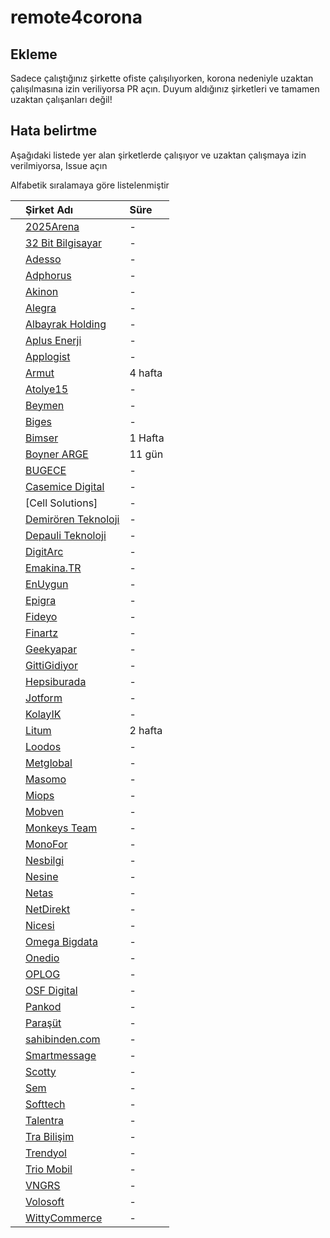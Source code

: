 # remote4corona

## Ekleme
Sadece çalıştığınız şirkette ofiste çalışılıyorken, korona nedeniyle uzaktan çalışılmasına izin veriliyorsa PR açın. Duyum aldığınız şirketleri ve tamamen uzaktan çalışanları değil!

## Hata belirtme
Aşağıdaki listede yer alan şirketlerde çalışıyor ve uzaktan çalışmaya izin verilmiyorsa, Issue açın


Alfabetik sıralamaya göre listelenmiştir

|     | Şirket Adı                                                 | Süre    |
| --- | :---------------------------------------------------------- | :------- |
|     | [2025Arena](https://2025arena.com)                         | -       |
|     | [32 Bit Bilgisayar](http://www.32bit.com.tr)               | -       |
|     | [Adesso](https://www.adesso.com.tr/)                       | -       |
|     | [Adphorus](https://adphorus.com)                           | -       |
|     | [Akinon](https://www.akinon.com)                           | -       |
|     | [Alegra](https://alegra.io)                                | -       |
|     | [Albayrak Holding](https://www.albayrak.com.tr)            | -       |
|     | [Aplus Enerji](https://www.aplusenerji.com.tr)             | -       |
|     | [Applogist](https://www.applogist.com)                     | -       |
|     | [Armut](https://www.armut.com)                             | 4 hafta |
|     | [Atolye15](https://www.atolye15.com)                       | -       |
|     | [Beymen](https://www.beymen.com)                           | -       |
|     | [Biges](https://biges.com)                                 | -       |
|     | [Bimser](https://bimser.com/)                              | 1 Hafta |
|     | [Boyner ARGE](https://www.boyner.com.tr)                   | 11 gün  |
|     | [BUGECE](https://bugece.co)                                | -       |
|     | [Casemice Digital](https://casemice.com)                   | -       |
|     | [Cell Solutions]                                           | -       |
|     | [Demirören Teknoloji](https://www.demirorenteknoloji.com/) | -       |
|     | [Depauli Teknoloji](https://herrenausstatter.de)           | -       |
|     | [DigitArc](https://digitarc.net)                           | -       |
|     | [Emakina.TR](https://www.emakina.com.tr)                   | -       |
|     | [EnUygun](https://enuygun.com)                             | -       |
|     | [Epigra](https://epigra.com)                               | -       |
|     | [Fideyo](https://fideyo.com)                               | -       |
|     | [Finartz](http://finartz.com)                              | -       |
|     | [Geekyapar](https://geekyapar.com/)                        | -       |
|     | [GittiGidiyor](https://gittigidiyor.com)                   | -       |
|     | [Hepsiburada](https://hepsiburada.com)                     | -       |
|     | [Jotform](https://www.jotform.com/)                        | -       |
|     | [KolayIK](https://kolayik.com)                             | -       |
|     | [Litum](https://www.litum.com/)                            | 2 hafta |
|     | [Loodos](https://loodos.com)                               | -       |
|     | [Metglobal](https://www.metglobal.com/)                    | -       |
|     | [Masomo](https://masomo.com)                               | -       |
|     | [Miops](https://miops.com)                                 | -       |
|     | [Mobven](https://mobven.com)                               | -       |
|     | [Monkeys Team](https://monkeysteam.com)                    | -       |
|     | [MonoFor](https://monofor.com/)                            | -       |
|     | [Nesbilgi](https://www.nesbilgi.com.tr)                    | -       |
|     | [Nesine](https://www.nesine.com)                           | -       |
|     | [Netas](https://www.netas.com.tr)                          | -       |
|     | [NetDirekt](https://www.netdirekt.com.tr)                  | -       |
|     | [Nicesi](https://nicesi.com)                               | -       |
|     | [Omega Bigdata](https://omegabigdata.com)                  | -       |
|     | [Onedio](https://www.onedio.com)                           | -       |
|     | [OPLOG](https://oplog.com.tr/)                             | -       |
|     | [OSF Digital](https://osf.digital)                         | -       |
|     | [Pankod](https://www.pankod.com)                           | -       |
|     | [Paraşüt](https://www.parasut.com)                         | -       |
|     | [sahibinden.com](https://sahibinden.com)                   | -       |
|     | [Smartmessage](http://www.smartmessage.com)                | -       |
|     | [Scotty](https://www.scotty.app/)                          | -       |
|     | [Sem](https://semtr.com)                                   | -       |
|     | [Softtech](https://softtech.com.tr/)                       | -       |
|     | [Talentra](https://talentra.net/)                          | -       |
|     | [Tra Bilişim](http://trabilisim.com/)                      | -       |
|     | [Trendyol](https://trendyol.com)                           | -       |
|     | [Trio Mobil](https://triomobil.com)                        | -       |
|     | [VNGRS](https://vngrs.com)                                 | -       |
|     | [Volosoft](https://www.volosoft.com/)                      | -       |
|     | [WittyCommerce](https://wittycommerce.com)                 | -       |
